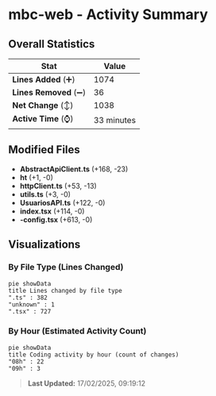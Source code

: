 # mbc-web - Activity Summary 

## Overall Statistics

| Stat                   | Value                                                             |
| ---------------------- | ----------------------------------------------------------------- |
| **Lines Added** (➕)   | 1074                                          |
| **Lines Removed** (➖) | 36                                        |
| **Net Change** (↕)    | 1038                |
| **Active Time** (⌚)   | 33 minutes |


## Modified Files
- **AbstractApiClient.ts** (+168, -23)
- **ht** (+1, -0)
- **httpClient.ts** (+53, -13)
- **utils.ts** (+3, -0)
- **UsuariosAPI.ts** (+122, -0)
- **index.tsx** (+114, -0)
- **-config.tsx** (+613, -0)

## Visualizations

### By File Type (Lines Changed)

```mermaid
pie showData
title Lines changed by file type
".ts" : 382
"unknown" : 1
".tsx" : 727
```

### By Hour (Estimated Activity Count)

```mermaid
pie showData
title Coding activity by hour (count of changes)
"08h" : 22
"09h" : 3
```


> **Last Updated:** 17/02/2025, 09:19:12